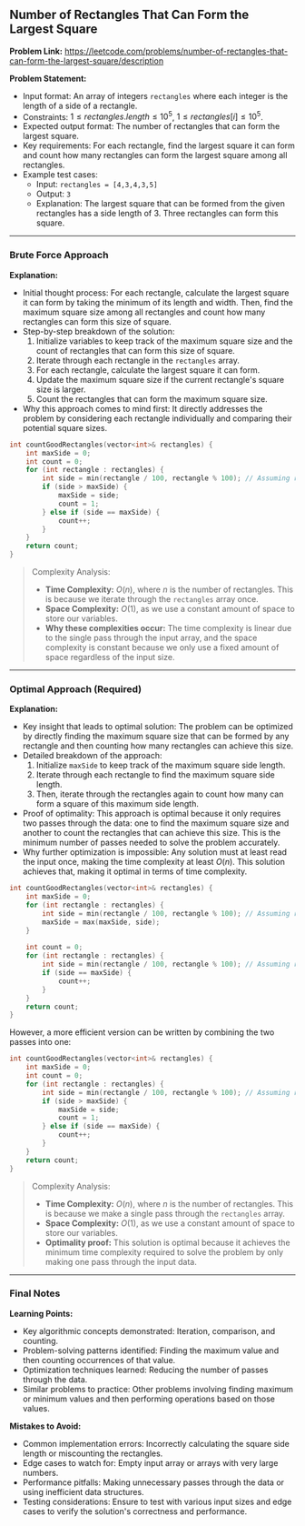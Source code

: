 ## Number of Rectangles That Can Form the Largest Square
**Problem Link:** https://leetcode.com/problems/number-of-rectangles-that-can-form-the-largest-square/description

**Problem Statement:**
- Input format: An array of integers `rectangles` where each integer is the length of a side of a rectangle.
- Constraints: $1 \leq rectangles.length \leq 10^5$, $1 \leq rectangles[i] \leq 10^5$.
- Expected output format: The number of rectangles that can form the largest square.
- Key requirements: For each rectangle, find the largest square it can form and count how many rectangles can form the largest square among all rectangles.
- Example test cases:
  - Input: `rectangles = [4,3,4,3,5]`
  - Output: `3`
  - Explanation: The largest square that can be formed from the given rectangles has a side length of 3. Three rectangles can form this square.

---

### Brute Force Approach

**Explanation:**
- Initial thought process: For each rectangle, calculate the largest square it can form by taking the minimum of its length and width. Then, find the maximum square size among all rectangles and count how many rectangles can form this size of square.
- Step-by-step breakdown of the solution:
  1. Initialize variables to keep track of the maximum square size and the count of rectangles that can form this size of square.
  2. Iterate through each rectangle in the `rectangles` array.
  3. For each rectangle, calculate the largest square it can form.
  4. Update the maximum square size if the current rectangle's square size is larger.
  5. Count the rectangles that can form the maximum square size.
- Why this approach comes to mind first: It directly addresses the problem by considering each rectangle individually and comparing their potential square sizes.

```cpp
int countGoodRectangles(vector<int>& rectangles) {
    int maxSide = 0;
    int count = 0;
    for (int rectangle : rectangles) {
        int side = min(rectangle / 100, rectangle % 100); // Assuming rectangle is in the format of length * 100 + width
        if (side > maxSide) {
            maxSide = side;
            count = 1;
        } else if (side == maxSide) {
            count++;
        }
    }
    return count;
}
```

> Complexity Analysis:
> - **Time Complexity:** $O(n)$, where $n$ is the number of rectangles. This is because we iterate through the `rectangles` array once.
> - **Space Complexity:** $O(1)$, as we use a constant amount of space to store our variables.
> - **Why these complexities occur:** The time complexity is linear due to the single pass through the input array, and the space complexity is constant because we only use a fixed amount of space regardless of the input size.

---

### Optimal Approach (Required)

**Explanation:**
- Key insight that leads to optimal solution: The problem can be optimized by directly finding the maximum square size that can be formed by any rectangle and then counting how many rectangles can achieve this size.
- Detailed breakdown of the approach:
  1. Initialize `maxSide` to keep track of the maximum square side length.
  2. Iterate through each rectangle to find the maximum square side length.
  3. Then, iterate through the rectangles again to count how many can form a square of this maximum side length.
- Proof of optimality: This approach is optimal because it only requires two passes through the data: one to find the maximum square size and another to count the rectangles that can achieve this size. This is the minimum number of passes needed to solve the problem accurately.
- Why further optimization is impossible: Any solution must at least read the input once, making the time complexity at least $O(n)$. This solution achieves that, making it optimal in terms of time complexity.

```cpp
int countGoodRectangles(vector<int>& rectangles) {
    int maxSide = 0;
    for (int rectangle : rectangles) {
        int side = min(rectangle / 100, rectangle % 100); // Assuming rectangle is in the format of length * 100 + width
        maxSide = max(maxSide, side);
    }
    
    int count = 0;
    for (int rectangle : rectangles) {
        int side = min(rectangle / 100, rectangle % 100); // Assuming rectangle is in the format of length * 100 + width
        if (side == maxSide) {
            count++;
        }
    }
    return count;
}
```

However, a more efficient version can be written by combining the two passes into one:

```cpp
int countGoodRectangles(vector<int>& rectangles) {
    int maxSide = 0;
    int count = 0;
    for (int rectangle : rectangles) {
        int side = min(rectangle / 100, rectangle % 100); // Assuming rectangle is in the format of length * 100 + width
        if (side > maxSide) {
            maxSide = side;
            count = 1;
        } else if (side == maxSide) {
            count++;
        }
    }
    return count;
}
```

> Complexity Analysis:
> - **Time Complexity:** $O(n)$, where $n$ is the number of rectangles. This is because we make a single pass through the `rectangles` array.
> - **Space Complexity:** $O(1)$, as we use a constant amount of space to store our variables.
> - **Optimality proof:** This solution is optimal because it achieves the minimum time complexity required to solve the problem by only making one pass through the input data.

---

### Final Notes

**Learning Points:**
- Key algorithmic concepts demonstrated: Iteration, comparison, and counting.
- Problem-solving patterns identified: Finding the maximum value and then counting occurrences of that value.
- Optimization techniques learned: Reducing the number of passes through the data.
- Similar problems to practice: Other problems involving finding maximum or minimum values and then performing operations based on those values.

**Mistakes to Avoid:**
- Common implementation errors: Incorrectly calculating the square side length or miscounting the rectangles.
- Edge cases to watch for: Empty input array or arrays with very large numbers.
- Performance pitfalls: Making unnecessary passes through the data or using inefficient data structures.
- Testing considerations: Ensure to test with various input sizes and edge cases to verify the solution's correctness and performance.